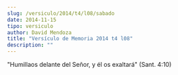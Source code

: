 ```yaml
---
slug: /versiculo/2014/t4/l08/sabado
date: 2014-11-15
tipo: versiculo
author: David Mendoza
title: "Versículo de Memoria 2014 t4 l08"
description: ""
---
```


"Humillaos delante del Señor, y él os exaltará" (Sant. 4:10)
